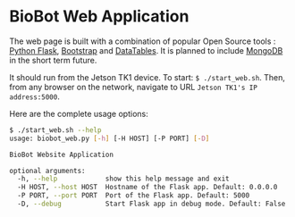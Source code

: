 # BioBot Web Application

The web page is built with a combination of popular Open Source tools : [Python Flask], [Bootstrap] and [DataTables]. It is planned to include [MongoDB] in the short term future.

It should run from the Jetson TK1 device. To start: `$ ./start_web.sh`. Then, from any browser on the network, navigate to URL `Jetson TK1's IP address:5000`.

Here are the complete usage options:

```sh
$ ./start_web.sh --help
usage: biobot_web.py [-h] [-H HOST] [-P PORT] [-D]

BioBot Website Application

optional arguments:
  -h, --help            show this help message and exit
  -H HOST, --host HOST  Hostname of the Flask app. Default: 0.0.0.0
  -P PORT, --port PORT  Port of the Flask app. Default: 5000
  -D, --debug           Start Flask app in debug mode. Default: False
```

[Python Flask]: <http://flask.pocoo.org/>
[Bootstrap]: <http://getbootstrap.com/>
[DataTables]: <https://datatables.net/>
[MongoDB]: <https://www.mongodb.com/>
